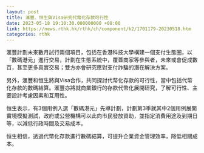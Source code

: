 ```yaml
---
layout: post
title: 滙豐、恒生與Visa研究代幣化存款可行性
date: 2023-05-18 19:10:30.000000000 +08:00
link: https://news.rthk.hk/rthk/ch/component/k2/1701179-20230518.htm
categories: rthk
---
```


滙豐計劃未來數月試行兩個項目，包括在香港科技大學構建一個支付生態圈，以「數碼港元」進行交易，計劃在生態系統中，覆蓋商家等參與者，未來或會促成數百，甚至更多真實交易；雙方亦會研究應對支付詐騙的潛在解決方案。

另外，滙豐和恒生將與Visa合作，共同探討代幣化存款的可行性，當中包括代幣化存款的數碼結算。滙豐亦將就商業銀行的存款代幣化展開研究，了解可行性、主要設計考慮因素和互用性。

恒生表示，有3個用例入選「數碼港元」先導計劃，計劃第3季就其中2個用例展開實境模擬測試，政府或公營機構可以此向市民發放資助，並指定消費用途及到期日等，以減低行政時間及交易成本。

恒生相信，透過代幣化存款進行數碼結算，可提升企業資金管理效率，降低相關成本。
